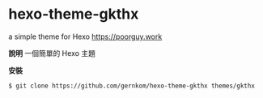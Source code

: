 # hexo-theme-gkthx

a simple theme for Hexo https://poorguy.work

**說明**
一個簡單的 Hexo 主題

**安裝**
```bash
$ git clone https://github.com/gernkom/hexo-theme-gkthx themes/gkthx
```
